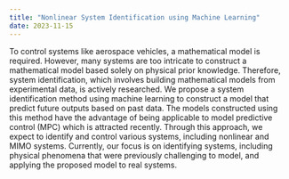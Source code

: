 ```yaml
---
title: "Nonlinear System Identification using Machine Learning"
date: 2023-11-15
---
```





To control systems like aerospace vehicles, a mathematical model is required. However, many systems are too intricate to construct a mathematical model based solely on physical prior knowledge. Therefore, system identification, which involves building mathematical models from experimental data, is actively researched. We propose a system identification method using machine learning to construct a model that predict future outputs based on past data. The models constructed using this method have the advantage of being applicable to model predictive control (MPC) which is attracted recently. Through this approach, we expect to identify and control various systems, including nonlinear and MIMO systems. Currently, our focus is on identifying systems, including physical phenomena that were previously challenging to model, and applying the proposed model to real systems.